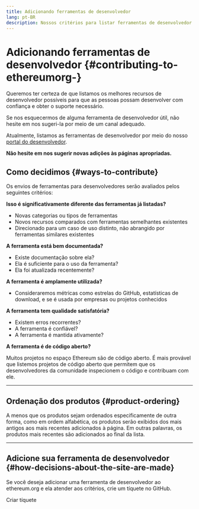 ```yaml
---
title: Adicionando ferramentas de desenvolvedor
lang: pt-BR
description: Nossos critérios para listar ferramentas de desenvolvedor no ethereum.org
---
```


# Adicionando ferramentas de desenvolvedor {#contributing-to-ethereumorg-}

Queremos ter certeza de que listamos os melhores recursos de desenvolvedor possíveis para que as pessoas possam desenvolver com confiança e obter o suporte necessário.

Se nos esquecermos de alguma ferramenta de desenvolvedor útil, não hesite em nos sugeri-la por meio de um canal adequado.

Atualmente, listamos as ferramentas de desenvolvedor por meio do nosso [portal do desenvolvedor](/developers/).

**Não hesite em nos sugerir novas adições às páginas apropriadas.**

## Como decidimos {#ways-to-contribute}

Os envios de ferramentas para desenvolvedores serão avaliados pelos seguintes critérios:

**Isso é significativamente diferente das ferramentas já listadas?**

- Novas categorias ou tipos de ferramentas
- Novos recursos comparados com ferramentas semelhantes existentes
- Direcionado para um caso de uso distinto, não abrangido por ferramentas similares existentes

**A ferramenta está bem documentada?**

- Existe documentação sobre ela?
- Ela é suficiente para o uso da ferramenta?
- Ela foi atualizada recentemente?

**A ferramenta é amplamente utilizada?**

- Consideraremos métricas como estrelas do GitHub, estatísticas de download, e se é usada por empresas ou projetos conhecidos

**A ferramenta tem qualidade satisfatória?**

- Existem erros recorrentes?
- A ferramenta é confiável?
- A ferramenta é mantida ativamente?

**A ferramenta é de código aberto?**

Muitos projetos no espaço Ethereum são de código aberto. É mais provável que listemos projetos de código aberto que permitem que os desenvolvedores da comunidade inspecionem o código e contribuam com ele.

---

## Ordenação dos produtos {#product-ordering}

A menos que os produtos sejam ordenados especificamente de outra forma, como em ordem alfabética, os produtos serão exibidos dos mais antigos aos mais recentes adicionados à página. Em outras palavras, os produtos mais recentes são adicionados ao final da lista.

---

## Adicione sua ferramenta de desenvolvedor {#how-decisions-about-the-site-are-made}

Se você deseja adicionar uma ferramenta de desenvolvedor ao ethereum.org e ela atender aos critérios, crie um tíquete no GitHub.

<ButtonLink to="https://github.com/ethereum/ethereum-org-website/issues/new?assignees=&labels=feature+%3Asparkles%3A%2Ccontent+%3Afountain_pen%3A&template=suggest_dev_tool.yaml">
  Criar tíquete
</ButtonLink>

